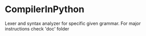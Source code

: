 # CompilerInPython
Lexer and syntax analyzer for specific given grammar.
For major instructions check 'doc' folder
